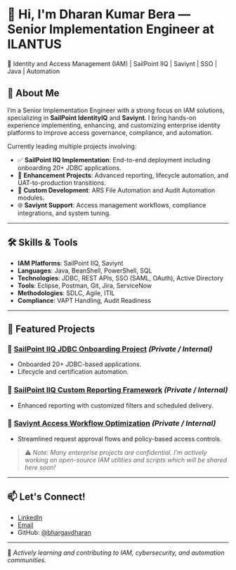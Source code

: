 # 👋 Hi, I'm Dharan Kumar Bera — Senior Implementation Engineer at ILANTUS

🔐 Identity and Access Management (IAM) | SailPoint IIQ | Saviynt | SSO | Java | Automation

## 🚀 About Me

I’m a Senior Implementation Engineer with a strong focus on IAM solutions, specializing in **SailPoint IdentityIQ** and **Saviynt**. I bring hands-on experience implementing, enhancing, and customizing enterprise identity platforms to improve access governance, compliance, and automation.

Currently leading multiple projects involving:

- ✅ **SailPoint IIQ Implementation**: End-to-end deployment including onboarding 20+ JDBC applications.
- 🔧 **Enhancement Projects**: Advanced reporting, lifecycle automation, and UAT-to-production transitions.
- 🧩 **Custom Development**: ARS File Automation and Audit Automation modules.
- 🌐 **Saviynt Support**: Access management workflows, compliance integrations, and system tuning.

---

## 🛠️ Skills & Tools

- **IAM Platforms**: SailPoint IIQ, Saviynt
- **Languages**: Java, BeanShell, PowerShell, SQL
- **Technologies**: JDBC, REST APIs, SSO (SAML, OAuth), Active Directory
- **Tools**: Eclipse, Postman, Git, Jira, ServiceNow
- **Methodologies**: SDLC, Agile, ITIL
- **Compliance**: VAPT Handling, Audit Readiness

---

## 📂 Featured Projects

### 🔹 [SailPoint IIQ JDBC Onboarding Project](#) *(Private / Internal)*
- Onboarded 20+ JDBC-based applications.
- Lifecycle and certification automation.

### 🔹 [SailPoint IIQ Custom Reporting Framework](#) *(Private / Internal)*
- Enhanced reporting with customized filters and scheduled delivery.

### 🔹 [Saviynt Access Workflow Optimization](#) *(Private / Internal)*
- Streamlined request approval flows and policy-based access controls.

> ⚠️ *Note: Many enterprise projects are confidential. I’m actively working on open-source IAM utilities and scripts which will be shared here soon!*

---

## 📫 Let's Connect!

- [LinkedIn](https://www.linkedin.com/in/dharankumarbera/)
- [Email](mailto:bhargavdharan20@gmail.com)
- GitHub: [@bhargavdharan](https://github.com/bhargavdharan)

---

🔄 *Actively learning and contributing to IAM, cybersecurity, and automation communities.*

